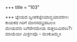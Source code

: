 +++
title = "103"

+++
ಜ್ಞೇಯದ ದ್ವೀಪಕಜ್ಞೇಯಾಬ್ಧಿಯಾವರಣ।  
ಕಾಯಕದ ಗಿರಿಗೆ ಮಾನಸದಭ್ರಪಟಲ॥  
ಮೇಯವನು ಬಗೆದೇನಮೇಯ ಸುತ್ತಲುಮಿರಲು?।  
ಮಾಯೆಯೀ ಮಿಶ್ರಣವೊ - ಮಂಕುತಿಮ್ಮ॥  
